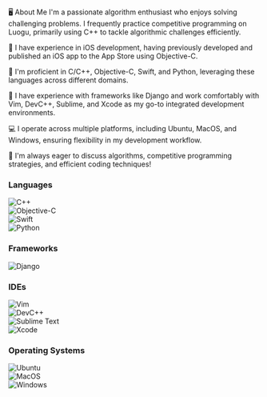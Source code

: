 🖥️ About Me
I'm a passionate algorithm enthusiast who enjoys solving challenging problems. I frequently practice competitive programming on Luogu, primarily using C++ to tackle algorithmic challenges efficiently.

📱 I have experience in iOS development, having previously developed and published an iOS app to the App Store using Objective-C.

🚀 I'm proficient in C/C++, Objective-C, Swift, and Python, leveraging these languages across different domains.

🔧 I have experience with frameworks like Django and work comfortably with Vim, DevC++, Sublime, and Xcode as my go-to integrated development environments.

💻 I operate across multiple platforms, including Ubuntu, MacOS, and Windows, ensuring flexibility in my development workflow.

📌 I'm always eager to discuss algorithms, competitive programming strategies, and efficient coding techniques!


### Languages  
![C++](https://img.shields.io/badge/C++-00599C?style=for-the-badge&logo=c%2B%2B&logoColor=white)  
![Objective-C](https://img.shields.io/badge/Objective--C-007AFF?style=for-the-badge&logo=apple&logoColor=white)  
![Swift](https://img.shields.io/badge/Swift-FA7343?style=for-the-badge&logo=swift&logoColor=white)  
![Python](https://img.shields.io/badge/Python-3776AB?style=for-the-badge&logo=python&logoColor=white)  

### Frameworks  
![Django](https://img.shields.io/badge/Django-092E20?style=for-the-badge&logo=django&logoColor=white)  

### IDEs  
![Vim](https://img.shields.io/badge/Vim-019733?style=for-the-badge&logo=vim&logoColor=white)  
![DevC++](https://img.shields.io/badge/DevC++-blue?style=for-the-badge)  
![Sublime Text](https://img.shields.io/badge/Sublime-FF9800?style=for-the-badge&logo=sublime-text&logoColor=white)  
![Xcode](https://img.shields.io/badge/Xcode-1575F9?style=for-the-badge&logo=xcode&logoColor=white)  

### Operating Systems  
![Ubuntu](https://img.shields.io/badge/Ubuntu-E95420?style=for-the-badge&logo=ubuntu&logoColor=white)  
![MacOS](https://img.shields.io/badge/macOS-000000?style=for-the-badge&logo=apple&logoColor=white)  
![Windows](https://img.shields.io/badge/Windows-0078D6?style=for-the-badge&logo=windows&logoColor=white)  
